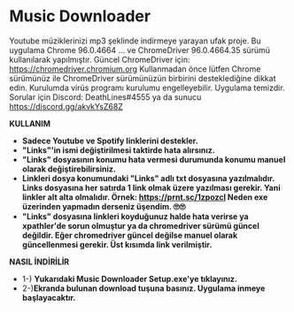 # Music Downloader
Youtube müziklerinizi mp3 şeklinde indirmeye yarayan ufak proje.
Bu uygulama Chrome 96.0.4664 ... ve ChromeDriver 96.0.4664.35 sürümü kullanılarak yapılmıştır. Güncel ChromeDriver için: https://chromedriver.chromium.org
Kullanmadan önce lütfen Chrome sürümünüz ile ChromeDriver sürümünüzün birbirini desteklediğine dikkat edin.
Kurulumda virüs programı kurulumu engelleyebilir. Uygulama temizdir. Sorular için Discord: DeathLines#4555 ya da sunucu https://discord.gg/akvkYsZ68Z

**KULLANIM**
- **Sadece Youtube ve Spotify linklerini destekler.**
- **"Links"'in ismi değiştirilmesi taktirde hata alırsınız.**
- **"Links" dosyasının konumu hata vermesi durumunda konumu manuel olarak değiştirebilirsiniz.**
- **Linkleri dosya konumundaki "Links" adlı txt dosyasına yazılmalıdır. Links dosyasına her satırda 1 link olmak üzere yazılması gerekir. Yani linkler alt alta olmalıdır. Örnek: https://prnt.sc/1zpozcl Neden exe üzerinden yapmadın derseniz üşendim. 🙄🙄**
- **"Links" dosyasına linkleri koyduğunuz halde hata verirse ya xpathler'de sorun olmuştur ya da chromedriver sürümü güncel değildir. Eğer chromedriver güncel değilse manuel olarak güncellenmesi gerekir. Üst kısımda link verilmiştir.**

**NASIL İNDİRİLİR**

- 1-) **Yukarıdaki Music Downloader Setup.exe'ye tıklayınız.**
- 2-)**Ekranda bulunan download tuşuna basınız. Uygulama inmeye başlayacaktır.**
